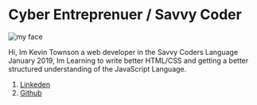 # Cyber Entreprenuer / Savvy Coder 

![my face](https://avatars1.githubusercontent.com/u/17262777?s=460&v=4)

Hi, Im Kevin Townson a web developer in the Savvy Coders Language January 2019, Im Learning to write better HTML/CSS and getting a better structured understanding of the JavaScript Language.

1. [Linkeden](https://www.linkedin.com/in/kevin-townson-2ab596125/)
2. [Github](https://github.com/ktown5422)

